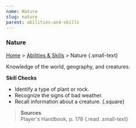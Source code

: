 ```yaml
---
name: Nature
slug: nature
parent: abilities-and-skills
---
```

### Nature
[Home](dm-operations-center) > [Abilities & Skills](abilities-and-skills) > Nature {.small-text}

Knowledge of the world, geography, and creatures.

**Skill Checks**<br/>
- Identify a type of plant or rock.
- Recognize the signs of bad weather.
- Recall information about a creature.
{.square}

> **Sources** <br/>
> Player's Handbook, p. 178
{.read .small-text}


